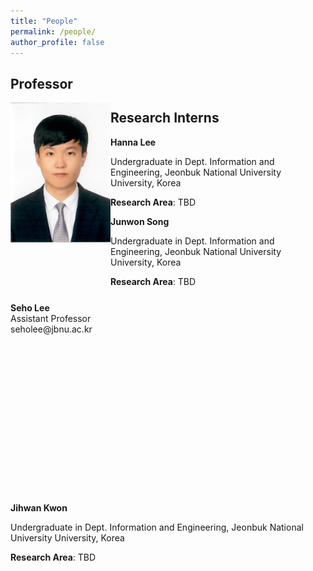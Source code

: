 ```yaml
---
title: "People"
permalink: /people/
author_profile: false
---
```


## Professor
<div style="width:160px; height:320px; float:left;">
<img src="https://raw.githubusercontent.com/jbnu-vilab/jbnu-vilab.github.io/master/images/seholee.png" width="160" >
</div>
<div style="width:800px; height:320px; float:left;">
 <b>Seho Lee</b>
<br>
Assistant Professor
<br>
seholee@jbnu.ac.kr
</div>






## Research Interns

<b>Hanna Lee</b>

Undergraduate in Dept. Information and Engineering, Jeonbuk National University University, Korea 

<b>Research Area</b>: TBD

<b>Junwon Song</b>

Undergraduate in Dept. Information and Engineering, Jeonbuk National University University, Korea 

<b>Research Area</b>: TBD

<b>Jihwan Kwon</b>

Undergraduate in Dept. Information and Engineering, Jeonbuk National University University, Korea 

<b>Research Area</b>: TBD
